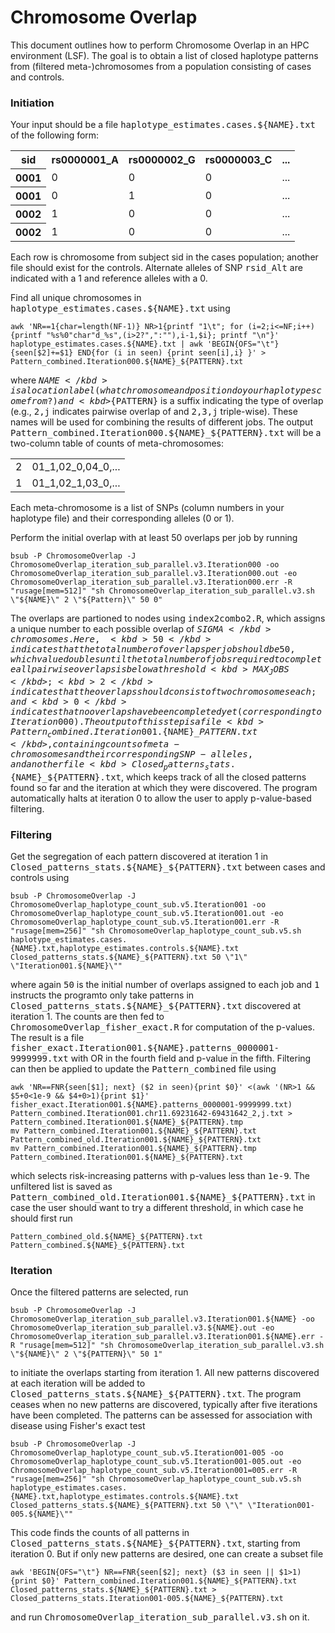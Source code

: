 # Chromosome Overlap #

This document outlines how to perform Chromosome Overlap in an HPC environment (LSF).  The goal is to obtain a list of closed haplotype patterns from (filtered meta-)chromosomes from a population consisting of cases and controls.

### Initiation ###

Your input should be a file <kbd>haplotype_estimates.cases.${NAME}.txt</kbd> of the following form:

<table>
  <tr>
    <th>sid</th>
    <th>rs0000001_A</th>
    <th>rs0000002_G</th>
    <th>rs0000003_C</th>
    <th>...</th>
  </tr>
  <tr>
    <th>0001</th>
    <td>0</td>
    <td>0</td>
    <td>0</td>
    <td>...</td>
  </tr>
  <tr>
    <th>0001</th>
    <td>0</td>
    <td>1</td>
    <td>0</td>
    <td>...</td>
  </tr>
  <tr>
    <th>0002</th>
    <td>1</td>
    <td>0</td>
    <td>0</td>
    <td>...</td>
  </tr>
  <tr>
    <th>0002</th>
    <td>1</td>
    <td>0</td>
    <td>0</td>
    <td>...</td>
  </tr>
 </table>
 
Each row is chromosome from subject sid in the cases population; another file should exist for the controls.  Alternate alleles of SNP <kbd>rsid_Alt</kbd> are indicated with a 1 and reference alleles with a 0.

Find all unique chromosomes in <kbd>haplotype_estimates.cases.${NAME}.txt</kbd> using

```
awk 'NR==1{char=length(NF-1)} NR>1{printf "1\t"; for (i=2;i<=NF;i++) {printf "%s%0"char"d_%s",(i>2?",":""),i-1,$i}; printf "\n"}' haplotype_estimates.cases.${NAME}.txt | awk 'BEGIN{OFS="\t"} {seen[$2]+=$1} END{for (i in seen) {print seen[i],i} }' > Pattern_combined.Iteration000.${NAME}_${PATTERN}.txt
```

where <kbd>${NAME}</kbd> is a location label (what chromosome and position do your haplotypes come from?) and <kbd>${PATTERN}</kbd> is a suffix indicating the type of overlap (e.g., <kbd>2,j</kbd> indicates pairwise overlap of and <kbd>2,3,j</kbd> triple-wise).  These names will be used for combining the results of different jobs.  The output <kbd>Pattern_combined.Iteration000.${NAME}_${PATTERN}.txt</kbd> will be a two-column table of counts of meta-chromosomes:

<table>
<tr>
  <td>2</td>
  <td>01_1,02_0,04_0,...</td>
</tr>
<tr>
  <td>1</td>
  <td>01_1,02_1,03_0,...</td>
</tr>
</table>

Each meta-chromosome is a list of SNPs (column numbers in your haplotype file) and their corresponding alleles (0 or 1).

Perform the initial overlap with at least 50 overlaps per job by running

```
bsub -P ChromosomeOverlap -J ChromosomeOverlap_iteration_sub_parallel.v3.Iteration000 -oo ChromosomeOverlap_iteration_sub_parallel.v3.Iteration000.out -eo ChromosomeOverlap_iteration_sub_parallel.v3.Iteration000.err -R "rusage[mem=512]" "sh ChromosomeOverlap_iteration_sub_parallel.v3.sh \"${NAME}\" 2 \"${Pattern}\" 50 0"
```

The overlaps are partioned to nodes using <kbd>index2combo2.R</kbd>, which assigns a unique number to each possible overlap of <kbd>$SIGMA</kbd> chromosomes.  Here, <kbd>50</kbd> indicates that the total number of overlaps per job should be 50, which value doubles until the total number of jobs required to complete all pairwise overlaps is below a threshold <kbd>MAX_JOBS</kbd>; <kbd>2</kbd> indicates that the overlaps should consist of two chromosomes each; and <kbd>0</kbd> indicates that no overlaps have been completed yet (corresponding to Iteration000).  The output of this step is a file <kbd>Pattern_combined.Iteration001.${NAME}\_${PATTERN}.txt</kbd>, containing counts of meta-chromosomes and their corresponding SNP-alleles, and another file <kbd>Closed_patterns_stats.${NAME}_${PATTERN}.txt</kbd>, which keeps track of all the closed patterns found so far and the iteration at which they were discovered.  The program automatically halts at iteration 0 to allow the user to apply p-value-based filtering.

### Filtering ###

Get the segregation of each pattern discovered at iteration 1 in <kbd>Closed_patterns_stats.${NAME}_${PATTERN}.txt</kbd> between cases and controls using 

```
bsub -P ChromosomeOverlap -J ChromosomeOverlap_haplotype_count_sub.v5.Iteration001 -oo ChromosomeOverlap_haplotype_count_sub.v5.Iteration001.out -eo ChromosomeOverlap_haplotype_count_sub.v5.Iteration001.err -R "rusage[mem=256]" "sh ChromosomeOverlap_haplotype_count_sub.v5.sh haplotype_estimates.cases.{NAME}.txt,haplotype_estimates.controls.${NAME}.txt Closed_patterns_stats.${NAME}_${PATTERN}.txt 50 \"1\" \"Iteration001.${NAME}\""
```

where again <kbd>50</kbd> is the initial number of overlaps assigned to each job and <kbd>1</kbd> instructs the programto only take patterns in <kbd>Closed_patterns_stats.${NAME}_${PATTERN}.txt</kbd> discovered at iteration 1.  The counts are then fed to <kbd>ChromosomeOverlap_fisher_exact.R</kbd> for computation of the p-values.  The result is a file <kbd>fisher_exact.Iteration001.${NAME}.patterns_0000001-9999999.txt</kbd> with OR in the fourth field and p-value in the fifth.  Filtering can then be applied to update the <kbd>Pattern_combined</kbd> file using

```
awk 'NR==FNR{seen[$1]; next} ($2 in seen){print $0}' <(awk '(NR>1 && $5+0<1e-9 && $4+0>1){print $1}' fisher_exact.Iteration001.${NAME}.patterns_0000001-9999999.txt) Pattern_combined.Iteration001.chr11.69231642-69431642_2,j.txt > Pattern_combined.Iteration001.${NAME}_${PATTERN}.tmp
mv Pattern_combined.Iteration001.${NAME}_${PATTERN}.txt Pattern_combined_old.Iteration001.${NAME}_${PATTERN}.txt
mv Pattern_combined.Iteration001.${NAME}_${PATTERN}.tmp Pattern_combined.Iteration001.${NAME}_${PATTERN}.txt
```

which selects risk-increasing patterns with p-values less than <kbd>1e-9</kbd>.  The unfiltered list is saved as <kbd>Pattern_combined_old.Iteration001.${NAME}_${PATTERN}.txt</kbd> in case the user should want to try a different threshold, in which case he should first run

```
Pattern_combined_old.${NAME}_${PATTERN}.txt Pattern_combined.${NAME}_${PATTERN}.txt
```

### Iteration ###

Once the filtered patterns are selected, run

```
bsub -P ChromosomeOverlap -J ChromosomeOverlap_iteration_sub_parallel.v3.Iteration001.${NAME} -oo ChromosomeOverlap_iteration_sub_parallel.v3.${NAME}.out -eo ChromosomeOverlap_iteration_sub_parallel.v3.Iteration001.${NAME}.err -R "rusage[mem=512]" "sh ChromosomeOverlap_iteration_sub_parallel.v3.sh \"${NAME}\" 2 \"${PATTERN}\" 50 1"
```

to initiate the overlaps starting from iteration 1.  All new patterns discovered at each iteration will be added to <kbd>Closed_patterns_stats.${NAME}_${PATTERN}.txt</kbd>.  The program ceases when no new patterns are discovered, typically after five iterations have been completed.  The patterns can be assessed for association with disease using Fisher's exact test

```
bsub -P ChromosomeOverlap -J ChromosomeOverlap_haplotype_count_sub.v5.Iteration001-005 -oo ChromosomeOverlap_haplotype_count_sub.v5.Iteration001-005.out -eo ChromosomeOverlap_haplotype_count_sub.v5.Iteration001=005.err -R "rusage[mem=256]" "sh ChromosomeOverlap_haplotype_count_sub.v5.sh haplotype_estimates.cases.{NAME}.txt,haplotype_estimates.controls.${NAME}.txt Closed_patterns_stats.${NAME}_${PATTERN}.txt 50 \"\" \"Iteration001-005.${NAME}\""
```

This code finds the counts of all patterns in <kbd>Closed_patterns_stats.${NAME}_${PATTERN}.txt</kbd>, starting from iteration 0.  But if only new patterns are desired, one can create a subset file

```
awk 'BEGIN{OFS="\t"} NR==FNR{seen[$2]; next} ($3 in seen || $1>1){print $0}' Pattern_combined.Iteration001.${NAME}_${PATTERN}.txt Closed_patterns_stats.${NAME}_${PATTERN}.txt > Closed_patterns_stats.Iteration001-005.${NAME}_${PATTERN}.txt

```

and run <kbd>ChromosomeOverlap_iteration_sub_parallel.v3.sh</kbd> on it.
